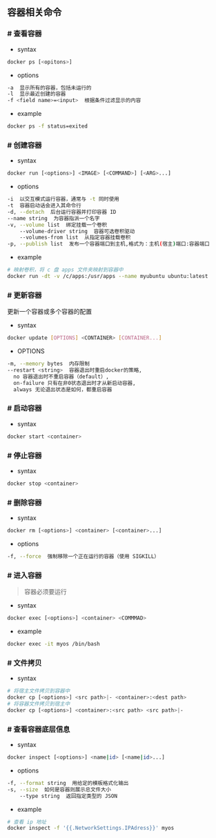 ## 容器相关命令
### # 查看容器
- syntax
```bash
docker ps [<opitons>]
```
- options
```bash
-a  显示所有的容器，包括未运行的
-l  显示最近创建的容器
-f <field name>=<input>  根据条件过滤显示的内容
```
- example
```bash
docker ps -f status=exited
```
### # 创建容器
- syntax
```bash
docker run [<options>] <IMAGE> [<COMMAND>] [<ARG>...]
```
- options
```bash
-i  以交互模式运行容器，通常与 -t 同时使用
-t  容器启动话会进入其命令行
-d, --detach  后台运行容器并打印容器 ID
--name string  为容器指派一个名字
-v, --volume list  绑定挂载一个卷积  
    --volume-driver string  容器可选卷积驱动
    --volumes-from list  从指定容器挂载卷积
-p, --publish list  发布一个容器端口到主机,格式为：主机(宿主)端口:容器端口
```
- example
```bash
# 映射卷积，将 c 盘 apps 文件夹映射到容器中
docker run -dt -v /c/apps:/usr/apps --name myubuntu ubuntu:latest
```
### # 更新容器
更新一个容器或多个容器的配置
- syntax
```bash
docker update [OPTIONS] <CONTAINER> [CONTAINER...]
```
- OPTIONS
```bash
-m, --memory bytes  内存限制
--restart <string>  容器退出时重启docker的策略,
  no 容器退出时不重启容器（default）,
  on-failure 只有在非0状态退出时才从新启动容器,
  always 无论退出状态是如何，都重启容器
```
### # 启动容器
- syntax
```bash
docker start <container>
```
### # 停止容器
- syntax
```bash
docker stop <container>
```
### # 删除容器
- syntax
```bash
docker rm [<options>] <container> [<container>...]
```
- options
```bash
-f, --force  强制移除一个正在运行的容器（使用 SIGKILL）
```
### # 进入容器
> 容器必须要运行
- syntax
```bash
docker exec [<options>] <container> <COMMMAD>
```
- example
```bash
docker exec -it myos /bin/bash
```
### # 文件拷贝
- syntax
```bash
# 将宿主文件拷贝到容器中
docker cp [<options>] <src path>|- <container>:<dest path>
# 将容器文件拷贝到宿主中
docker cp [<options>] <container>:<src path> <src path>|-
```
### # 查看容器底层信息
- syntax
```bash
docker inspect [<options>] <name|id> [<name|id>...]
```
- options
```bash
-f, --format string  用给定的模板格式化输出
-s, --size  如何是容器则展示总文件大小
    --type string  返回指定类型的 JSON
```
- example
```bash
# 查看 ip 地址
docker inspect -f '{{.NetworkSettings.IPAdress}}' myos
```
